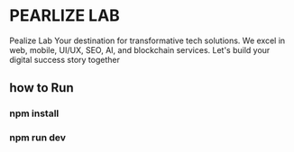 # PEARLIZE LAB

Pealize Lab Your destination for transformative tech solutions. We excel in web, mobile, UI/UX, SEO, AI, and blockchain services. Let's build your digital success story together

## how to Run

### npm install
### npm run dev